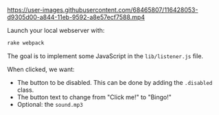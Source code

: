 https://user-images.githubusercontent.com/68465807/116428053-d9305d00-a844-11eb-9592-a8e57ecf7588.mp4

Launch your local webserver with:

```bash
rake webpack
```
The goal is to implement some JavaScript in the `lib/listener.js` file. 

When clicked, we want:
- The button to be disabled. This can be done by adding the `.disabled` class.
- The button text to change from "Click me!" to "Bingo!"
- Optional: the `sound.mp3`
